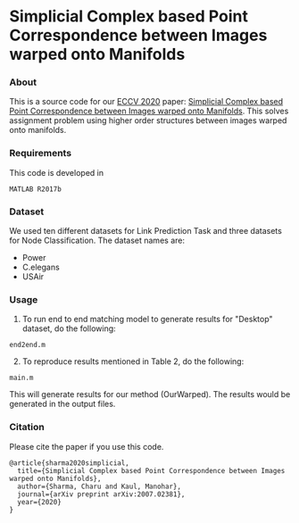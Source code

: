 # Simplicial Complex based Point Correspondence between Images warped onto Manifolds

### About
This is a source code for our [ECCV 2020](https://eccv2020.eu/) paper: [Simplicial Complex based Point Correspondence between Images warped onto Manifolds](https://arxiv.org/pdf/2007.02381.pdf). This solves assignment problem using higher order structures between images warped onto manifolds.

### Requirements
This code is developed in 
```
MATLAB R2017b
```
### Dataset
We used ten different datasets for Link Prediction Task and three datasets for Node Classification. The dataset names are:
- Power
- C.elegans
- USAir

### Usage
1. To run end to end matching model to generate results for "Desktop" dataset, do the following:
```
end2end.m
```
2. To reproduce results mentioned in Table 2, do the following:
```
main.m
```
This will generate results for our method (OurWarped). The results would be generated in the output files.

### Citation
Please cite the paper if you use this code.
```
@article{sharma2020simplicial,
  title={Simplicial Complex based Point Correspondence between Images warped onto Manifolds},
  author={Sharma, Charu and Kaul, Manohar},
  journal={arXiv preprint arXiv:2007.02381},
  year={2020}
}
```
